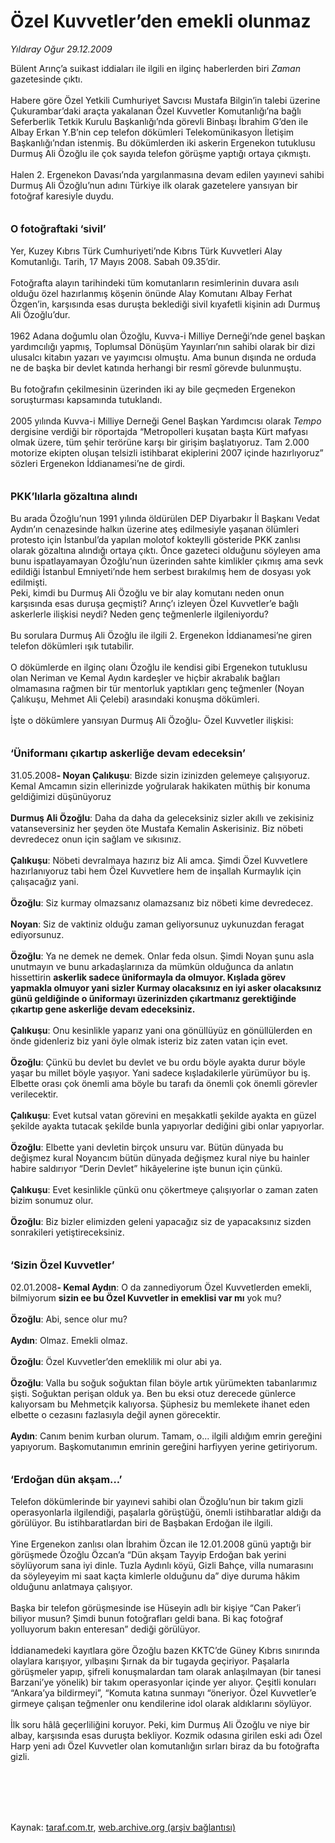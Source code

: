 # Özel Kuvvetler’den emekli olunmaz

*Yıldıray Oğur 29.12.2009*

<div class="taraf_structure_2col_1zq">
<div class="margen_n">



 <p>Bülent Arınç’a suikast iddiaları ile ilgili en ilginç haberlerden biri <i>Zaman</i> gazetesinde çıktı. <br/><br/>Habere göre Özel Yetkili Cumhuriyet Savcısı Mustafa Bilgin’in talebi üzerine Çukurambar’daki araçta yakalanan Özel Kuvvetler Komutanlığı’na bağlı Seferberlik Tetkik Kurulu Başkanlığı’nda görevli Binbaşı İbrahim G’den ile Albay Erkan Y.B’nin cep telefon dökümleri Telekomünikasyon İletişim Başkanlığı’ndan istenmiş. Bu dökümlerden iki askerin Ergenekon tutuklusu Durmuş Ali Özoğlu ile çok sayıda telefon görüşme yaptığı ortaya çıkmıştı. <br/><br/>Halen 2. Ergenekon Davası’nda yargılanmasına devam edilen yayınevi sahibi Durmuş Ali Özoğlu’nun adını Türkiye ilk olarak gazetelere yansıyan bir fotoğraf karesiyle duydu.<b> <br/><br/><br/><font size="3">O fotoğraftaki ‘sivil’</font></b> <br/><br/>Yer, Kuzey Kıbrıs Türk Cumhuriyeti’nde Kıbrıs Türk Kuvvetleri Alay Komutanlığı. Tarih, 17 Mayıs 2008. Sabah 09.35’dir. <br/><br/>Fotoğrafta alayın tarihindeki tüm komutanların resimlerinin duvara asılı olduğu özel hazırlanmış köşenin önünde Alay Komutanı Albay Ferhat Özgen’in, karşısında esas duruşta beklediği sivil kıyafetli kişinin adı Durmuş Ali Özoğlu’dur. <br/><br/>1962 Adana doğumlu olan Özoğlu, Kuvva-i Milliye Derneği’nde genel başkan yardımcılığı yapmış, Toplumsal Dönüşüm Yayınları’nın sahibi olarak bir dizi ulusalcı kitabın yazarı ve yayımcısı olmuştu. Ama bunun dışında ne orduda ne de başka bir devlet katında herhangi bir resmî görevde bulunmuştu. <br/><br/>Bu fotoğrafın çekilmesinin üzerinden iki ay bile geçmeden Ergenekon soruşturması kapsamında tutuklandı. <br/><br/>2005 yılında Kuvva-i Milliye Derneği Genel Başkan Yardımcısı olarak <i>Tempo</i> dergisine verdiği bir röportajda “Metropolleri kuşatan başta Kürt mafyası olmak üzere, tüm şehir terörüne karşı bir girişim başlatıyoruz. Tam 2.000 motorize ekipten oluşan telsizli istihbarat ekiplerini 2007 içinde hazırlıyoruz” sözleri Ergenekon İddianamesi’ne de girdi.<b> <br/><br/><br/><font size="3">PKK’lılarla gözaltına alındı</font></b><font size="3"> <br/></font><br/>Bu arada Özoğlu’nun 1991 yılında öldürülen DEP Diyarbakır İl Başkanı Vedat Aydın’ın cenazesinde halkın üzerine ateş edilmesiyle yaşanan ölümleri protesto için İstanbul’da yapılan molotof kokteylli gösteride PKK zanlısı olarak gözaltına alındığı ortaya çıktı. Önce gazeteci olduğunu söyleyen ama bunu ispatlayamayan Özoğlu’nun üzerinden sahte kimlikler çıkmış ama sevk edildiği İstanbul Emniyeti’nde hem serbest bırakılmış hem de dosyası yok edilmişti. <br/>Peki, kimdi bu Durmuş Ali Özoğlu ve bir alay komutanı neden onun karşısında esas duruşa geçmişti? Arınç’ı izleyen Özel Kuvvetler’e bağlı askerlerle ilişkisi neydi? Neden genç teğmenlerle ilgileniyordu? <br/><br/>Bu sorulara Durmuş Ali Özoğlu ile ilgili 2. Ergenekon İddianamesi’ne giren telefon dökümleri ışık tutabilir. <br/><br/>O dökümlerde en ilginç olanı Özoğlu ile kendisi gibi Ergenekon tutuklusu olan Neriman ve Kemal Aydın kardeşler ve hiçbir akrabalık bağları olmamasına rağmen bir tür mentorluk yaptıkları genç teğmenler (Noyan Çalıkuşu, Mehmet Ali Çelebi) arasındaki konuşma dökümleri. <br/><br/>İşte o dökümlere yansıyan Durmuş Ali Özoğlu- Özel Kuvvetler ilişkisi:<b> <br/><br/><br/><font size="3">‘Üniformanı çıkartıp askerliğe devam edeceksin’</font></b> <br/><br/>31.05.2008<b>- Noyan Çalıkuşu</b>: Bizde sizin izinizden gelemeye çalışıyoruz. Kemal Amcamın sizin ellerinizde yoğrularak hakikaten müthiş bir konuma geldiğimizi düşünüyoruz <b><br/><br/>Durmuş Ali Özoğlu</b>: Daha da daha da geleceksiniz sizler akıllı ve zekisiniz vatanseversiniz her şeyden öte Mustafa Kemalin Askerisiniz. Biz nöbeti devredecez onun için sağlam ve sıkısınız.<b> <br/><br/>Çalıkuşu</b>: Nöbeti devralmaya hazırız biz Ali amca. Şimdi Özel Kuvvetlere hazırlanıyoruz tabi hem Özel Kuvvetlere hem de inşallah Kurmaylık için çalışacağız yani. <b><br/><br/>Özoğlu</b>: Siz kurmay olmazsanız olamazsanız biz nöbeti kime devredecez. <b><br/><br/>Noyan</b>: Siz de vaktiniz olduğu zaman geliyorsunuz uykunuzdan feragat ediyorsunuz.<b> <br/><br/>Özoğlu</b>: Ya ne demek ne demek. Onlar feda olsun. Şimdi Noyan şunu asla unutmayın ve bunu arkadaşlarınıza da mümkün olduğunca da anlatın hissettirin <b>askerlik sadece üniformayla da olmuyor. Kışlada görev yapmakla olmuyor yani sizler Kurmay olacaksınız en iyi asker olacaksınız günü geldiğinde o üniformayı üzerinizden çıkartmanız gerektiğinde çıkartıp gene askerliğe devam edeceksiniz. <br/><br/>Çalıkuşu</b>: Onu kesinlikle yaparız yani ona gönüllüyüz en gönüllülerden en önde gidenleriz biz yani öyle olmak isteriz biz zaten vatan için evet.<b> <br/><br/>Özoğlu</b>: Çünkü bu devlet bu devlet ve bu ordu böyle ayakta durur böyle yaşar bu millet böyle yaşıyor. Yani sadece kışladakilerle yürümüyor bu iş. Elbette orası çok önemli ama böyle bu tarafı da önemli çok önemli görevler verilecektir.<b> <br/><br/>Çalıkuşu</b>: Evet kutsal vatan görevini en meşakkatli şekilde ayakta en güzel şekilde ayakta tutacak şekilde bunla yapıyorlar dediğini gibi onlar yapıyorlar.<b> <br/><br/>Özoğlu</b>: Elbette yani devletin birçok unsuru var. Bütün dünyada bu değişmez kural Noyancım bütün dünyada değişmez kural niye bu hainler habire saldırıyor “Derin Devlet” hikâyelerine işte bunun için çünkü.<b> <br/><br/>Çalıkuşu</b>: Evet kesinlikle çünkü onu çökertmeye çalışıyorlar o zaman zaten bizim sonumuz olur.<b> <br/><br/>Özoğlu</b>: Biz bizler elimizden geleni yapacağız siz de yapacaksınız sizden sonrakileri yetiştireceksiniz.<b> <br/><br/><br/><font size="3">‘Sizin Özel Kuvvetler’</font></b> <br/><br/>02.01.2008<b>- Kemal Aydın</b>: O da zannediyorum Özel Kuvvetlerden emekli, bilmiyorum <b>sizin ee bu Özel Kuvvetler in emeklisi var mı</b> yok mu? <b><br/><br/>Özoğlu</b>: Abi, sence olur mu? <b><br/><br/>Aydın</b>: Olmaz. Emekli olmaz. <b><br/><br/>Özoğlu</b>: Özel Kuvvetler’den emeklilik mi olur abi ya. <b><br/><br/>Özoğlu</b>: Valla bu soğuk soğuktan filan böyle artık yürümekten tabanlarımız şişti. Soğuktan perişan olduk ya. Ben bu eksi otuz derecede günlerce kalıyorsam bu Mehmetçik kalıyorsa. Şüphesiz bu memlekete ihanet eden elbette o cezasını fazlasıyla değil aynen görecektir. <b><br/><br/>Aydın</b>: Canım benim kurban olurum. Tamam, o... ilgili aldığım emrin gereğini yapıyorum. Başkomutanımın emrinin gereğini harfiyyen yerine getiriyorum. <b><br/><br/><br/><font size="3">‘Erdoğan dün akşam...’</font></b> <br/><br/>Telefon dökümlerinde bir yayınevi sahibi olan Özoğlu’nun bir takım gizli operasyonlarla ilgilendiği, paşalarla görüştüğü, önemli istihbaratlar aldığı da görülüyor. Bu istihbaratlardan biri de Başbakan Erdoğan ile ilgili. <br/><br/>Yine Ergenekon zanlısı olan İbrahim Özcan ile 12.01.2008 günü yaptığı bir görüşmede Özoğlu Özcan’a “Dün akşam Tayyip Erdoğan bak yerini söylüyorum sana iyi dinle. Tuzla Aydınlı köyü, Gizli Bahçe, villa numarasını da söyleyeyim mi saat kaçta kimlerle olduğunu da” diye duruma hâkim olduğunu anlatmaya çalışıyor. <br/><br/>Başka bir telefon görüşmesinde ise Hüseyin adlı bir kişiye “Can Paker’i biliyor musun? Şimdi bunun fotoğrafları geldi bana. Bi kaç fotoğraf yolluyorum bakın enteresan” dediği görülüyor. <br/><br/>İddianamedeki kayıtlara göre Özoğlu bazen KKTC’de Güney Kıbrıs sınırında olaylara karışıyor, yılbaşını Şırnak da bir tugayda geçiriyor. Paşalarla görüşmeler yapıp, şifreli konuşmalardan tam olarak anlaşılmayan (bir tanesi Barzani’ye yönelik) bir takım operasyonlar içinde yer alıyor. Çeşitli konuları “Ankara’ya bildirmeyi”, “Komuta katına sunmayı “öneriyor. Özel Kuvvetler’e girmeye çalışan teğmenler onu kendilerine idol olarak aldıklarını söylüyor. <br/><br/>İlk soru hâlâ geçerliliğini koruyor. Peki, kim Durmuş Ali Özoğlu ve niye bir albay, karşısında esas duruşta bekliyor. Kozmik odasına girilen eski adı Özel Harp yeni adı Özel Kuvvetler olan komutanlığın sırları biraz da bu fotoğrafta gizli. </p>
<br/>
<br/>
<br/>



<br/>


<div id="taraf_not">
</div>

</div>


</div>

Kaynak: [taraf.com.tr](http://taraf.com.tr:80/makale/9273.htm), [web.archive.org (arşiv bağlantısı)](http://web.archive.org/web/20100119135605/http://taraf.com.tr:80/makale/9273.htm)
